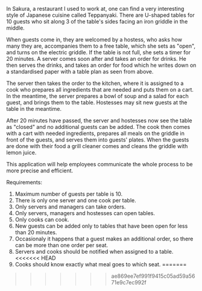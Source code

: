 In Sakura, a restaurant I used to work at, one can find a very interesting style of Japanese cuisine called Teppanyaki. There are U-shaped tables for 10 guests who sit along 3 of the table's sides facing an iron griddle in the middle.

When guests come in, they are welcomed by a hostess, who asks how many they are, accompanies them to a free table, which she sets as "open", and turns on the electric griddle. If the table is not full, she sets a timer for 20 minutes. A server comes soon after and takes an order for drinks. He then serves the drinks, and takes an order for food which he writes down on a standardised paper with a table plan as seen from above.

The server then takes the order to the kitchen, where it is assigned to a cook who prepares all ingredients that are needed and puts them on a cart. In the meantime, the server prepares a bowl of soup and a salad for each guest, and brings them to the table. Hostesses may sit new guests at the table in the meantime.

After 20 minutes have passed, the server and hostesses now see the table as "closed" and no additional guests can be added. The cook then comes with a cart with needed ingredients, prepares all meals on the griddle in front of the guests, and serves them into guests' plates. When the guests are done with their food a grill cleaner comes and cleans the griddle with lemon juice.

This application will help employees communicate the whole process to be more precise and efficient.

Requirements:
1. Maximum number of guests per table is 10.
2. There is only one server and one cook per table.
3. Only servers and managers can take orders.
4. Only servers, managers and hostesses can open tables.
5. Only cooks can cook.
6. New guests can be added only to tables that have been open for less than 20 minutes.
7. Occasionaly it happens that a guest makes an additional order, so there can be more than one order per seat.
8. Servers and cooks should be notified when assigned to a table.
<<<<<<< HEAD
9. Cooks should know exactly what meal goes to which seat.
=======
>>>>>>> ae869ee7ef991f9415c05ad59a5671e9c7ec992f
